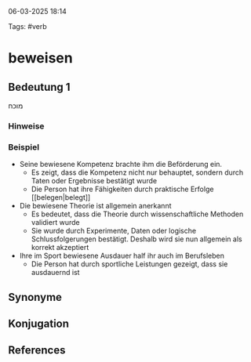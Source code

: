 
06-03-2025 18:14


Tags: #verb

# beweisen


## Bedeutung 1
מוכח

### Hinweise


### Beispiel
- Seine bewiesene Kompetenz brachte ihm die Beförderung ein.
	- Es zeigt, dass die Kompetenz nicht nur behauptet, sondern durch Taten oder Ergebnisse bestätigt wurde
	- Die Person hat ihre Fähigkeiten durch praktische Erfolge [[belegen|belegt]]
- Die bewiesene Theorie ist allgemein anerkannt
	- Es bedeutet, dass die Theorie durch wissenschaftliche Methoden validiert wurde
	- Sie wurde durch Experimente, Daten oder logische Schlussfolgerungen bestätigt. Deshalb wird sie nun allgemein als korrekt akzeptiert
- Ihre im Sport bewiesene Ausdauer half ihr auch im Berufsleben
	- Die Person hat durch sportliche Leistungen gezeigt, dass sie ausdauernd ist
	


## Synonyme


## Konjugation


## References
